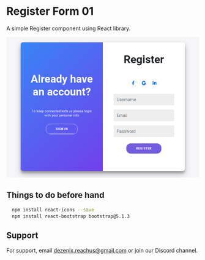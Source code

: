 
# Register Form 01

A simple Register component using React library. 

![Register Page 01](https://raw.githubusercontent.com/Swanand-Wagh/Swanand-Wagh/master/assets/register.png)



## Things to do before hand

```bash
  npm install react-icons --save
  npm install react-bootstrap bootstrap@5.1.3
```



## Support

For support, email dezenix.reachus@gmail.com or join our Discord channel.

